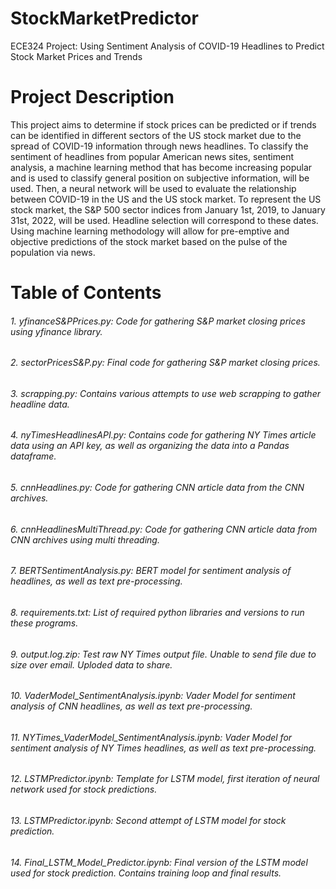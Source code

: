 # StockMarketPredictor
ECE324 Project: Using Sentiment Analysis of COVID-19 Headlines to Predict Stock Market Prices and Trends

# Project Description

  This project aims to determine if stock prices can be predicted or if trends can be identified in different sectors of the US stock market due to the spread of COVID-19 information through news headlines. To classify the sentiment of headlines from popular American news sites, sentiment analysis, a machine learning method that has become increasing popular and is used to classify general position on subjective information, will be used. Then, a neural network will be used to evaluate the relationship between COVID-19 in the US and the US stock market. To represent the US stock market, the S&P 500 sector indices from January 1st, 2019, to January 31st, 2022, will be used. Headline selection will correspond to these dates. Using machine learning methodology will allow for pre-emptive and objective predictions of the stock market based on the pulse of the population via news. 

# Table of Contents

###### 1. yfinanceS&PPrices.py: Code for gathering S&P market closing prices using yfinance library.
###### 2. sectorPricesS&P.py: Final code for gathering S&P market closing prices.
###### 3. scrapping.py: Contains various attempts to use web scrapping to gather headline data.
###### 4. nyTimesHeadlinesAPI.py: Contains code for gathering NY Times article data using an API key, as well as organizing the data into a Pandas dataframe.
###### 5. cnnHeadlines.py: Code for gathering CNN article data from the CNN archives.
###### 6. cnnHeadlinesMultiThread.py: Code for gathering CNN article data from CNN archives using multi threading. 
###### 7. BERTSentimentAnalysis.py: BERT model for sentiment analysis of headlines, as well as text pre-processing. 
###### 8. requirements.txt: List of required python libraries and versions to run these programs. 
###### 9. output.log.zip: Test raw NY Times output file. Unable to send file due to size over email. Uploded data to share. 
###### 10. VaderModel_SentimentAnalysis.ipynb: Vader Model for sentiment analysis of CNN headlines, as well as text pre-processing.
###### 11. NYTimes_VaderModel_SentimentAnalysis.ipynb: Vader Model for sentiment analysis of NY Times headlines, as well as text pre-processing.
###### 12. LSTMPredictor.ipynb: Template for LSTM model, first iteration of neural network used for stock predictions.
###### 13. LSTMPredictor.ipynb: Second attempt of LSTM model for stock prediction. 
###### 14. Final_LSTM_Model_Predictor.ipynb: Final version of the LSTM model used for stock prediction. Contains training loop and final results. 
